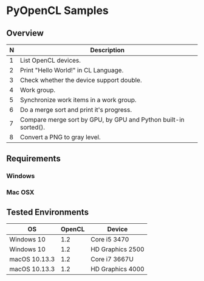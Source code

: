 # PyOpenCL Samples

## Overview

 N | Description
---- | ----
1 | List OpenCL devices.
2 | Print "Hello World!" in CL Language.
3 | Check whether the device support double.
4 | Work group.
5 | Synchronize work items in a work group.
6 | Do a merge sort and print it's progress.
7 | Compare merge sort by GPU, by GPU and Python built-in sorted().
8 | Convert a PNG to gray level.

## Requirements

### Windows

### Mac OSX

## Tested Environments

OS | OpenCL | Device
---- | ---- | ----
Windows 10 | 1.2 | Core i5 3470
Windows 10 | 1.2 | HD Graphics 2500
macOS 10.13.3 | 1.2 | Core i7 3667U
macOS 10.13.3 | 1.2 | HD Graphics 4000
